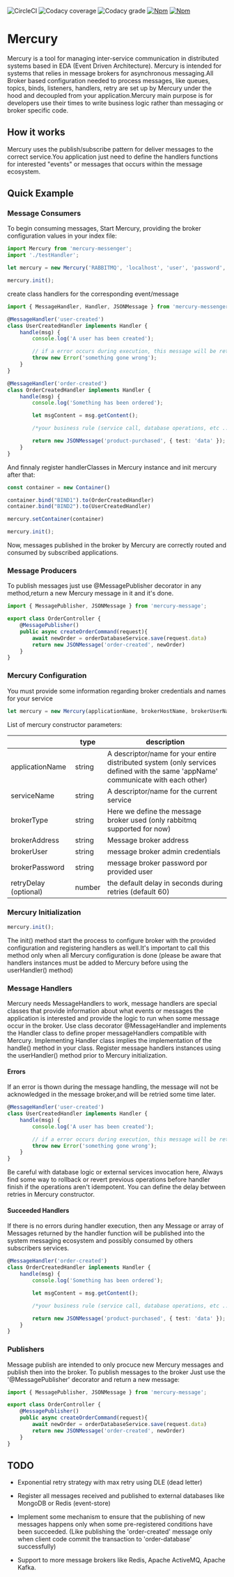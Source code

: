 ![CircleCI](https://img.shields.io/circleci/build/github/Monsterholic/mercury/master)
![Codacy coverage](https://img.shields.io/codacy/coverage/cb08ae5080fc4ca8ab6f29716361baec)
![Codacy grade](https://img.shields.io/codacy/grade/cb08ae5080fc4ca8ab6f29716361baec)
[![Npm][badgenpm]][npm]
[![Npm][npmdown]][npm]

# Mercury

Mercury is a tool for managing inter-service communication in distributed systems based in EDA (Event Driven Architecture).
Mercury is intended for systems that relies in message brokers for asynchronous messaging.All Broker based configuration
needed to process messages, like queues, topics, binds, listeners, handlers, retry are set up by Mercury under the hood
and decoupled from your application.Mercury main purpose is for developers use their times to write business logic rather
than messaging or broker specific code.

## How it works

Mercury uses the publish/subscribe pattern for deliver messages to the correct service.You application just need to
define the handlers functions for interested "events" or messages that occurs within the message ecosystem.

## Quick Example

### Message Consumers

To begin consuming messages, Start Mercury, providing the broker configuration values in your index file:

```typescript
import Mercury from 'mercury-messenger';
import './testHandler';

let mercury = new Mercury('RABBITMQ', 'localhost', 'user', 'password', 'testApp', 'testService');

mercury.init();
```

create class handlers for the corresponding event/message

```typescript
import { MessageHandler, Handler, JSONMessage } from 'mercury-messenger';

@MessageHandler('user-created')
class UserCreatedHandler implements Handler {
    handle(msg) {
        console.log('A user has been created');

        // if a error occurs during execution, this message will be retried
        throw new Error('something gone wrong');
    }
}

@MessageHandler('order-created')
class OrderCreatedHandler implements Handler {
    handle(msg) {
        console.log('Something has been ordered');

        let msgContent = msg.getContent();

        /*your business rule (service call, database operations, etc ...)*/

        return new JSONMessage('product-purchased', { test: 'data' });
    }
}
```

And finnaly register handlerClasses in Mercury instance and init mercury after that:

```typescript
const container = new Container()

container.bind("BIND1").to(OrderCreatedHandler)
container.bind("BIND2").to(UserCreatedHandler)

mercury.setContainer(container)

mercury.init();
```

Now, messages published in the broker by Mercury are correctly routed and consumed by subscribed applications.

### Message Producers

To publish messages just use @MessagePublisher decorator in any method,return a new Mercury message in it and it's done.

```typescript
import { MessagePublisher, JSONMessage } from 'mercury-message';

export class OrderController {
    @MessagePublisher()
    public async createOrderCommand(request){
        await newOrder = orderDatabaseService.save(request.data)
        return new JSONMessage('order-created', newOrder)
    }
}
```

### Mercury Configuration

You must provide some information regarding broker credentials and names for your service

```typescript
let mercury = new Mercury(applicationName, brokerHostName, brokerUserName, brokerPassword, serviceName, retryDelay);
```

List of mercury constructor parameters:

|                       | type   | description                                                                                                                      |
| --------------------- | ------ | -------------------------------------------------------------------------------------------------------------------------------- |
| applicationName       | string | A descriptor/name for your entire distributed system (only services defined with the same 'appName' communicate with each other) |
| serviceName           | string | A descriptor/name for the current service                                                                                        |
| brokerType            | string | Here we define the message broker used (only rabbitmq supported for now)                                                         |
| brokerAddress         | string | Message broker address                                                                                                           |
| brokerUser            | string | message broker admin credentials                                                                                                 |
| brokerPassword        | string | message broker password por provided user                                                                                        |
| retryDelay (optional) | number | the default delay in seconds during retries (default 60)                                                                         |

### Mercury Initialization

```typescript
mercury.init();
```

The init() method start the process to configure broker with the provided configuration and
registering handlers as well.It's important to call this method only when all Mercury configuration is done
(please be aware that handlers instances must be added to Mercury before using the userHandler() method)

### Message Handlers

Mercury needs MessageHandlers to work, message handlers are special classes that provide information about what
events or messages the application is interested and provide the logic to run when some message occur in the broker.
Use class decorator @MessageHandler and implements the Handler class to define proper messageHandlers compatible with Mercury.
Implementing Handler class implies the implementation of the handle() method in your class.
Register message handlers instances using the userHandler() method prior to Mercury initialization.

#### Errors

If an error is thown during the message handling, the message will not be acknowledged in the message broker,and will be
retried some time later.

```typescript
@MessageHandler('user-created')
class UserCreatedHandler implements Handler {
    handle(msg) {
        console.log('A user has been created');

        // if a error occurs during execution, this message will be retried
        throw new Error('something gone wrong');
    }
}
```

Be careful with database logic or external services invocation here, Always find some way to
rollback or revert previous operations before handler finish if the operations aren't idempotent.
You can define the delay between retries in Mercury constructor.

#### Succeeded Handlers

If there is no errors during handler execution, then any Message or array of Messages returned by the handler function will be
published into the system messaging ecosystem and possibly consumed by others subscribers services.

```typescript
@MessageHandler('order-created')
class OrderCreatedHandler implements Handler {
    handle(msg) {
        console.log('Something has been ordered');

        let msgContent = msg.getContent();

        /*your business rule (service call, database operations, etc ...)*/

        return new JSONMessage('product-purchased', { test: 'data' });
    }
}
```

### Publishers

Message publish are intended to only procuce new Mercury messages and publish then into the broker.
To publish messages to the broker Just use the '@MessagePublisher' decorator and return a new message:

```typescript
import { MessagePublisher, JSONMessage } from 'mercury-message';

export class OrderController {
    @MessagePublisher()
    public async createOrderCommand(request){
        await newOrder = orderDatabaseService.save(request.data)
        return new JSONMessage('order-created', newOrder)
    }
}
```

## TODO

-   Exponential retry strategy with max retry using DLE (dead letter)

-   Register all messages received and published to external databases like MongoDB or Redis (event-store)

-   Implement some mechanism to ensure that the publishing of new messages happens only when some pre-registered conditions have
    been succeeded. (Like publishing the 'order-created' message only when client code commit the transaction to 'order-database' successfully)

-   Support to more message brokers like Redis, Apache ActiveMQ, Apache Kafka.

[npm]: https://www.npmjs.com/package/mercury-messenger
[badgenpm]: https://img.shields.io/npm/v/mercury-messenger
[npmdown]: https://img.shields.io/npm/dw/mercury-messenger
